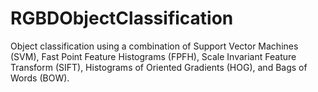 RGBDObjectClassification
========================

Object classification using a combination of Support Vector Machines (SVM), Fast Point Feature Histograms (FPFH), Scale Invariant Feature Transform (SIFT), Histograms of Oriented Gradients (HOG), and Bags of Words (BOW).
